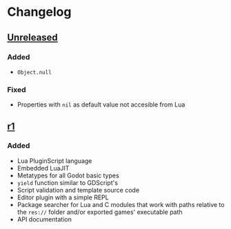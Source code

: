 # Changelog
## [Unreleased]
### Added
- `Object.null`

### Fixed
- Properties with `nil` as default value not accesible from Lua


## [r1]
### Added
- Lua PluginScript language
- Embedded LuaJIT
- Metatypes for all Godot basic types
- `yield` function similar to GDScript's
- Script validation and template source code
- Editor plugin with a simple REPL
- Package searcher for Lua and C modules that work with paths relative to
  the `res://` folder and/or exported games' executable path
- API documentation


[Unreleased]: https://github.com/gilzoide/godot-lua-pluginscript/compare/r1...HEAD
[r1]: https://github.com/gilzoide/godot-lua-pluginscript/releases/tag/r1
